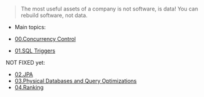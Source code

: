 
> The most useful assets of a company is not software, is data! You can rebuild software, not data.

- Main topics:

- [00.Concurrency Control](00.Concurrency%20Control.md)    
- [01.SQL Triggers](01.SQL%20Triggers.md) 

NOT FIXED yet: 

- [02.JPA](02.JPA.md) 
- [03.Physical Databases and Query Optimizations](03.Physical%20Databases%20and%20Query%20Optimizations.md)
- [04.Ranking](04.Ranking.md) 
 